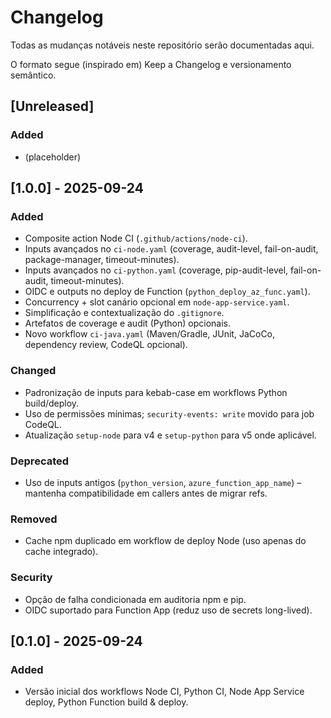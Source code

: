 # Changelog

Todas as mudanças notáveis neste repositório serão documentadas aqui.

O formato segue (inspirado em) Keep a Changelog e versionamento semântico.

## [Unreleased]
### Added
- (placeholder)

## [1.0.0] - 2025-09-24
### Added
- Composite action Node CI (`.github/actions/node-ci`).
- Inputs avançados no `ci-node.yaml` (coverage, audit-level, fail-on-audit, package-manager, timeout-minutes).
- Inputs avançados no `ci-python.yaml` (coverage, pip-audit-level, fail-on-audit, timeout-minutes).
- OIDC e outputs no deploy de Function (`python_deploy_az_func.yaml`).
- Concurrency + slot canário opcional em `node-app-service.yaml`.
- Simplificação e contextualização do `.gitignore`.
- Artefatos de coverage e audit (Python) opcionais.
- Novo workflow `ci-java.yaml` (Maven/Gradle, JUnit, JaCoCo, dependency review, CodeQL opcional).

### Changed
- Padronização de inputs para kebab-case em workflows Python build/deploy.
- Uso de permissões mínimas; `security-events: write` movido para job CodeQL.
- Atualização `setup-node` para v4 e `setup-python` para v5 onde aplicável.

### Deprecated
- Uso de inputs antigos (`python_version`, `azure_function_app_name`) – mantenha compatibilidade em callers antes de migrar refs.

### Removed
- Cache npm duplicado em workflow de deploy Node (uso apenas do cache integrado).

### Security
- Opção de falha condicionada em auditoria npm e pip.
- OIDC suportado para Function App (reduz uso de secrets long-lived).

## [0.1.0] - 2025-09-24
### Added
- Versão inicial dos workflows Node CI, Python CI, Node App Service deploy, Python Function build & deploy.
